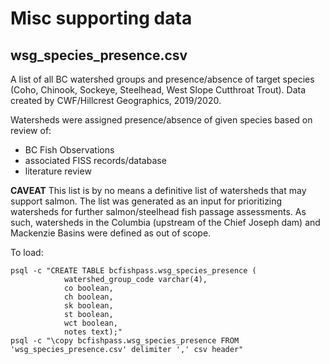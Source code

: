 # Misc supporting data

## wsg_species_presence.csv

A list of all BC watershed groups and presence/absence of target species (Coho, Chinook, Sockeye, Steelhead, West Slope Cutthroat Trout).
Data created by CWF/Hillcrest Geographics, 2019/2020.

Watersheds were assigned presence/absence of given species based on review of:
- BC Fish Observations
- associated FISS records/database
- literature review

**CAVEAT**
This list is by no means a definitive list of watersheds that may support salmon.
The list was generated as an input for prioritizing watersheds for further salmon/steelhead fish passage assessments.
As such, watersheds in the Columbia (upstream of the Chief Joseph dam) and Mackenzie Basins were defined as out of scope.

To load:

    psql -c "CREATE TABLE bcfishpass.wsg_species_presence (
                watershed_group_code varchar(4),
                co boolean,
                ch boolean,
                sk boolean,
                st boolean,
                wct boolean,
                notes text);"
    psql -c "\copy bcfishpass.wsg_species_presence FROM 'wsg_species_presence.csv' delimiter ',' csv header"